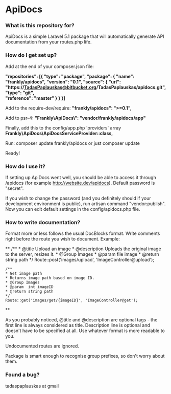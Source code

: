 # ApiDocs #

### What is this repository for? ###

ApiDocs is a simple Laravel 5.1 package that will automatically generate API documentation from your routes.php life.

### How do I get set up? ###

Add at the end of your composer.json file:

**"repositories": [{
        "type": "package",
        "package": {
                "name": "frankly/apidocs",
                "version": "0.1",
                "source": {
                        "url": "https://TadasPaplauskas@bitbucket.org/TadasPaplauskas/apidocs.git",
                        "type": "git",              
                        "reference": "master"
                }
        }
}]**
	
Add to the require-dev/require:
**"frankly/apidocs": ">=0.1",**
	
Add to psr-4:
**"Frankly\\ApiDocs\\": "vendor/frankly/apidocs/app"**

Finally, add this to the config/app.php 'providers' array
**Frankly\ApiDocs\ApiDocsServiceProvider::class,**
	
Run:
	composer update frankly/apidocs
	or just
	composer update
	
	
Ready!

### How do I use it? ###

If setting up ApiDocs went well, you should be able to access it through /apidocs (for example http://website.dev/apidocs). Default password is "secret".

If you wish to change the password (and you definitely should if your development environment is public), run artisan command "vendor:publish". Now you can edit default settings in the config/apidocs.php file.

### How to write documentation? ###

Format more or less follows the usual DocBlocks format. Write comments right before the route you wish to document. Example:

**
    /**
    * @title Upload an image
    * @description Uploads the original image to the server, resizes it.
    * @Group Images
    * @param  file image
    * @return string path
    */
    Route::post('images/upload', 'ImageController@upload');
    
    /**
    * Get image path
    * Returns image path based on image ID.
    * @Group Images
    * @param  int imageID
    * @return string path
    */
    Route::get('images/get/{imageID}', 'ImageController@get');

**

As you probably noticed, @title and @description are optional tags - the first line is always considered as title. 
Description line is optional and doesn't have to be specified at all. Use whatever format is more readable to you.

Undocumented routes are ignored.

Package is smart enough to recognise group prefixes, so don't worry about them.

### Found a bug? ###

tadaspaplauskas at gmail
